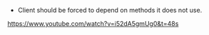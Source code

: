 -   Client should be forced to depend on methods it does not use.

https://www.youtube.com/watch?v=i52dA5gmUg0&t=48s
